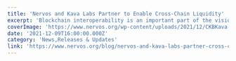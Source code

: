 ```yaml
---
title: 'Nervos and Kava Labs Partner to Enable Cross-Chain Liquidity'
excerpt: 'Blockchain interoperability is an important part of the vision for the Nervos ecosystem, so we’re excited to reveal the Kava network is integrating with Nervos’ Force Bridge, our first cross-chain bri'
coverImage: 'https://www.nervos.org/wp-content/uploads/2021/12/CKBKava-810x456.png'
date: '2021-12-09T16:00:00.000Z'
category: 'News,Releases & Updates'
link: 'https://www.nervos.org/blog/nervos-and-kava-labs-partner-cross-chain-liquidity'
---
```



